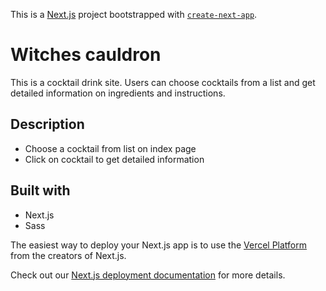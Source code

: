 This is a [Next.js](https://nextjs.org/) project bootstrapped with [`create-next-app`](https://github.com/vercel/next.js/tree/canary/packages/create-next-app).

# Witches cauldron

This is a cocktail drink site. Users can choose cocktails from a list and get detailed information on ingredients and instructions.

## Description

- Choose a cocktail from list on index page
- Click on cocktail to get detailed information

## Built with

- Next.js
- Sass



The easiest way to deploy your Next.js app is to use the [Vercel Platform](https://vercel.com/new?utm_medium=default-template&filter=next.js&utm_source=create-next-app&utm_campaign=create-next-app-readme) from the creators of Next.js.

Check out our [Next.js deployment documentation](https://nextjs.org/docs/deployment) for more details.
